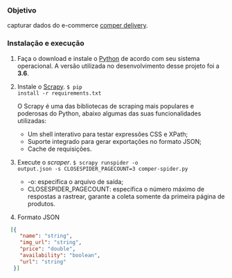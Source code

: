 ### Objetivo

capturar dados do e-commerce [comper delivery](https://www.comperdelivery.com.br/).

### Instalação e execução

1.  Faça o download e instale o [Python](https://www.python.org/) de acordo com seu sistema operacional. A versão utilizada no desenvolvimento desse projeto foi a **3.6**.

2.  Instale o [Scrapy](https://scrapy.org/).
    <code>\$ pip install -r requirements.txt</code>

    O Scrapy é uma das bibliotecas de scraping mais populares e poderosas do Python, abaixo algumas das suas funcionalidades utilizadas:

    - Um shell interativo para testar expressões CSS e XPath;
    - Suporte integrado para gerar exportações no formato JSON;
    - Cache de requisições.

3.  Execute o *scraper*.
    <code>\$ scrapy runspider -o output.json -s CLOSESPIDER_PAGECOUNT=3 comper-spider.py</code>

    - -o: especifica o arquivo de saída;
    - CLOSESPIDER_PAGECOUNT: especifica o número máximo de respostas a rastrear, garante a coleta somente da primeira página de produtos.

4. Formato JSON
```json
 [{
    "name": "string",
    "img_url": "string",
    "price": "double",
    "availability": "boolean",
    "url": "string"
  }]
```